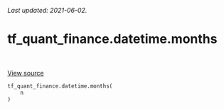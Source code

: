 <!--
This file is generated by a tool. Do not edit directly.
For open-source contributions the docs will be updated automatically.
-->

*Last updated: 2021-06-02.*

<div itemscope itemtype="http://developers.google.com/ReferenceObject">
<meta itemprop="name" content="tf_quant_finance.datetime.months" />
<meta itemprop="path" content="Stable" />
</div>

# tf_quant_finance.datetime.months

<!-- Insert buttons and diff -->

<table class="tfo-notebook-buttons tfo-api" align="left">
</table>

<a target="_blank" href="https://github.com/google/tf-quant-finance/blob/master/tf_quant_finance/datetime/periods.py">View source</a>





```python
tf_quant_finance.datetime.months(
    n
)
```



<!-- Placeholder for "Used in" -->
